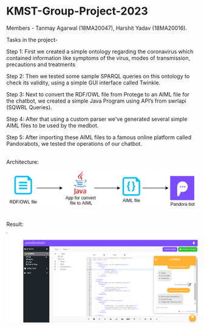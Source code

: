# KMST-Group-Project-2023
Members - Tanmay Agarwal (18MA20047), Harshit Yadav (18MA20016).

Tasks in the project-

Step 1: First we created a simple ontology regarding the coronavirus which contained information like symptoms of the virus, modes of transmission, precautions and treatments

Step 2: Then we tested some sample SPARQL queries on this ontology to check its validity, using a simple GUI interface called Twinkle.

Step 3: Next to convert the RDF/OWL file from Protege to an AIML file for the chatbot, we created a simple Java Program using API’s from swrlapi (SQWRL Queries).

Step 4: After that using a custom parser we've generated several simple AIML files to be used by the medbot.

Step 5: After importing these AIML files to a famous online platform called Pandorabots, we tested the operations of our chatbot.

\
Architecture:
<div align="center">
    <img src="https://github.com/hyadav2k/KMST-Group-Project-2023/blob/main/img/architecture.png">
</div>

\
Result:
<div align="center">
    <img src="https://github.com/hyadav2k/KMST-Group-Project-2023/blob/main/img/pandorabot.png">
</div>
